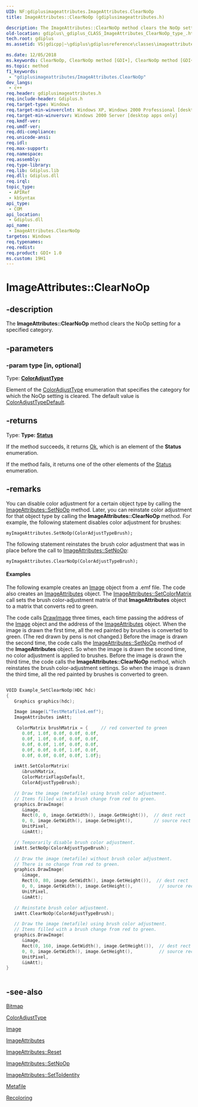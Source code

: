 ```yaml
---
UID: NF:gdiplusimageattributes.ImageAttributes.ClearNoOp
title: ImageAttributes::ClearNoOp (gdiplusimageattributes.h)

description: The ImageAttributes::ClearNoOp method clears the NoOp setting for a specified category.
old-location: gdiplus\_gdiplus_CLASS_ImageAttributes_ClearNoOp_type_.htm
tech.root: gdiplus
ms.assetid: VS|gdicpp|~\gdiplus\gdiplusreference\classes\imageattributesclass\imageattributesmethods\clearnoop.htm

ms.date: 12/05/2018
ms.keywords: ClearNoOp, ClearNoOp method [GDI+], ClearNoOp method [GDI+],ImageAttributes class, ImageAttributes class [GDI+],ClearNoOp method, ImageAttributes.ClearNoOp, ImageAttributes::ClearNoOp, _gdiplus_CLASS_ImageAttributes_ClearNoOp_type_, gdiplus._gdiplus_CLASS_ImageAttributes_ClearNoOp_type_
ms.topic: method
f1_keywords: 
 - "gdiplusimageattributes/ImageAttributes.ClearNoOp"
dev_langs:
 - c++
req.header: gdiplusimageattributes.h
req.include-header: Gdiplus.h
req.target-type: Windows
req.target-min-winverclnt: Windows XP, Windows 2000 Professional [desktop apps only]
req.target-min-winversvr: Windows 2000 Server [desktop apps only]
req.kmdf-ver: 
req.umdf-ver: 
req.ddi-compliance: 
req.unicode-ansi: 
req.idl: 
req.max-support: 
req.namespace: 
req.assembly: 
req.type-library: 
req.lib: Gdiplus.lib
req.dll: Gdiplus.dll
req.irql: 
topic_type:
 - APIRef
 - kbSyntax
api_type:
 - COM
api_location:
 - Gdiplus.dll
api_name:
 - ImageAttributes.ClearNoOp
targetos: Windows
req.typenames: 
req.redist: 
req.product: GDI+ 1.0
ms.custom: 19H1
---
```


# ImageAttributes::ClearNoOp


## -description


The <b>ImageAttributes::ClearNoOp</b> method clears the NoOp setting for a specified category. 


## -parameters




### -param type [in, optional]

Type: <b><a href="https://docs.microsoft.com/windows/desktop/api/gdipluscolormatrix/ne-gdipluscolormatrix-coloradjusttype">ColorAdjustType</a></b>

Element of the <a href="https://docs.microsoft.com/windows/desktop/api/gdipluscolormatrix/ne-gdipluscolormatrix-coloradjusttype">ColorAdjustType</a> enumeration that specifies the category for which the NoOp setting is cleared. The default value is <a href="https://docs.microsoft.com/windows/desktop/api/gdipluscolormatrix/ne-gdipluscolormatrix-coloradjusttype">ColorAdjustTypeDefault</a>. 


## -returns



Type: <strong>Type: <b><a href="https://docs.microsoft.com/windows/desktop/api/gdiplustypes/ne-gdiplustypes-status">Status</a></b>
</strong>

If the method succeeds, it returns <a href="https://docs.microsoft.com/windows/desktop/api/gdiplustypes/ne-gdiplustypes-status">Ok</a>, which is an element of the <b>Status</b> enumeration.

If the method fails, it returns one of the other elements of the <a href="https://docs.microsoft.com/windows/desktop/api/gdiplustypes/ne-gdiplustypes-status">Status</a> enumeration.




## -remarks



You can disable color adjustment for a certain object type by calling the <a href="https://docs.microsoft.com/windows/desktop/api/gdiplusimageattributes/nf-gdiplusimageattributes-imageattributes-setnoop">ImageAttributes::SetNoOp</a> method. Later, you can reinstate color adjustment for that object type by calling the <b>ImageAttributes::ClearNoOp</b> method. For example, the following statement disables color adjustment for brushes:

<code>myImageAttributes.SetNoOp(ColorAdjustTypeBrush);</code>

The following statement reinstates the brush color adjustment that was in place before the call to <a href="https://docs.microsoft.com/windows/desktop/api/gdiplusimageattributes/nf-gdiplusimageattributes-imageattributes-setnoop">ImageAttributes::SetNoOp</a>:
				
				

<code>myImageAttributes.ClearNoOp(ColorAdjustTypeBrush);</code>


#### Examples

The following example creates an <a href="https://docs.microsoft.com/windows/desktop/api/gdiplusheaders/nl-gdiplusheaders-image">Image</a> object from a .emf file. The code also creates an <a href="https://docs.microsoft.com/windows/desktop/api/gdiplusimageattributes/nl-gdiplusimageattributes-imageattributes">ImageAttributes</a> object. The <a href="https://docs.microsoft.com/windows/desktop/api/gdiplusimageattributes/nf-gdiplusimageattributes-imageattributes-setcolormatrix">ImageAttributes::SetColorMatrix</a> call sets the brush color-adjustment matrix of that <b>ImageAttributes</b> object to a matrix that converts red to green. 

The code calls <a href="https://docs.microsoft.com/previous-versions/ms536037(v=vs.85)">DrawImage</a> three times, each time passing the address of the <a href="https://docs.microsoft.com/windows/desktop/api/gdiplusheaders/nl-gdiplusheaders-image">Image</a> object and the address of the <a href="https://docs.microsoft.com/windows/desktop/api/gdiplusimageattributes/nl-gdiplusimageattributes-imageattributes">ImageAttributes</a> object. When the image is drawn the first time, all the red painted by brushes is converted to green. (The red drawn by pens is not changed.) Before the image is drawn the second time, the code calls the <a href="https://docs.microsoft.com/windows/desktop/api/gdiplusimageattributes/nf-gdiplusimageattributes-imageattributes-setnoop">ImageAttributes::SetNoOp</a> method of the <b>ImageAttributes</b> object. So when the image is drawn the second time, no color adjustment is applied to brushes. Before the image is drawn the third time, the code calls the <b>ImageAttributes::ClearNoOp</b> method, which reinstates the brush color-adjustment settings. So when the image is drawn the third time, all the red painted by brushes is converted to green.


```cpp

VOID Example_SetClearNoOp(HDC hdc)
{
   Graphics graphics(hdc);

   Image image(L"TestMetafile4.emf");
   ImageAttributes imAtt;

    ColorMatrix brushMatrix = {     // red converted to green
      0.0f, 1.0f, 0.0f, 0.0f, 0.0f,
      0.0f, 1.0f, 0.0f, 0.0f, 0.0f,
      0.0f, 0.0f, 1.0f, 0.0f, 0.0f,
      0.0f, 0.0f, 0.0f, 1.0f, 0.0f,
      0.0f, 0.0f, 0.0f, 0.0f, 1.0f};

   imAtt.SetColorMatrix(
      &brushMatrix, 
      ColorMatrixFlagsDefault, 
      ColorAdjustTypeBrush);

   // Draw the image (metafile) using brush color adjustment.
   // Items filled with a brush change from red to green.
   graphics.DrawImage(
      &image,
      Rect(0, 0, image.GetWidth(), image.GetHeight()),  // dest rect
      0, 0, image.GetWidth(), image.GetHeight(),        // source rect
      UnitPixel,
      &imAtt);

   // Temporarily disable brush color adjustment.
   imAtt.SetNoOp(ColorAdjustTypeBrush);

   // Draw the image (metafile) without brush color adjustment.
   // There is no change from red to green.
   graphics.DrawImage(
      &image,
      Rect(0, 80, image.GetWidth(), image.GetHeight()),  // dest rect
      0, 0, image.GetWidth(), image.GetHeight(),          // source rect
      UnitPixel,
      &imAtt);

   // Reinstate brush color adjustment.
   imAtt.ClearNoOp(ColorAdjustTypeBrush);

   // Draw the image (metafile) using brush color adjustment.
   // Items filled with a brush change from red to green.
   graphics.DrawImage(
      &image,
      Rect(0, 160, image.GetWidth(), image.GetHeight()),  // dest rect
      0, 0, image.GetWidth(), image.GetHeight(),          // source rect
      UnitPixel,
      &imAtt);
}
				
```





## -see-also




<a href="https://docs.microsoft.com/windows/desktop/api/gdiplusheaders/nl-gdiplusheaders-bitmap">Bitmap</a>



<a href="https://docs.microsoft.com/windows/desktop/api/gdipluscolormatrix/ne-gdipluscolormatrix-coloradjusttype">ColorAdjustType</a>



<a href="https://docs.microsoft.com/windows/desktop/api/gdiplusheaders/nl-gdiplusheaders-image">Image</a>



<a href="https://docs.microsoft.com/windows/desktop/api/gdiplusimageattributes/nl-gdiplusimageattributes-imageattributes">ImageAttributes</a>



<a href="https://docs.microsoft.com/windows/desktop/api/gdiplusimageattributes/nf-gdiplusimageattributes-imageattributes-reset">ImageAttributes::Reset</a>



<a href="https://docs.microsoft.com/windows/desktop/api/gdiplusimageattributes/nf-gdiplusimageattributes-imageattributes-setnoop">ImageAttributes::SetNoOp</a>



<a href="https://docs.microsoft.com/windows/desktop/api/gdiplusimageattributes/nf-gdiplusimageattributes-imageattributes-settoidentity">ImageAttributes::SetToIdentity</a>



<a href="https://docs.microsoft.com/windows/desktop/api/gdiplusheaders/nl-gdiplusheaders-metafile">Metafile</a>



<a href="https://docs.microsoft.com/windows/desktop/gdiplus/-gdiplus-recoloring-use">Recoloring</a>
 

 

